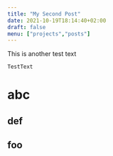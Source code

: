 ```yaml
---
title: "My Second Post"
date: 2021-10-19T18:14:40+02:00
draft: false
menu: ["projects","posts"]
---
```


This is another test text

```
TestText
```

abc
===

def
--



foo
-

